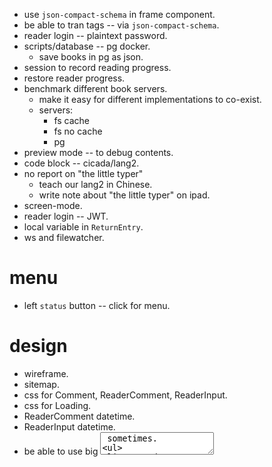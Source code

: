 - use `json-compact-schema` in frame component.
- be able to tran tags -- via `json-compact-schema`.
- reader login -- plaintext password.
- scripts/database -- pg docker.
  - save books in pg as json.
- session to record reading progress.
- restore reader progress.
- benchmark different book servers.
  - make it easy for different implementations to co-exist.
  - servers:
    - fs cache
    - fs no cache
    - pg
- preview mode -- to debug contents.
- code block -- cicada/lang2.
- no report on "the little typer"
  - teach our lang2 in Chinese.
  - write note about "the little typer" on ipad.
- screen-mode.
- reader login -- JWT.
- local variable in `ReturnEntry`.
- ws and filewatcher.
# menu
- left `status` button -- click for menu.
# design
- wireframe.
- sitemap.
- css for Comment, ReaderComment, ReaderInput.
- css for Loading.
- ReaderComment datetime.
- ReaderInput datetime.
- be able to use big <textarea> sometimes.
  - we need a **simple** solution.
- report on im products.
# test
- use cypress to test control flow.
# content
- finish chapter 1
# 教学法调查报告。
- 考虑 little book 与所实现的语言之间的关系，
  little book 好像在于给每部分实现代码写测试用例。
  - 并且用到了某个解释范式。
# dialog & im-app ux
- make the dialog looks like im apps.
# canvas
- 涂抹果酱的地方给一个 canvas 画板。
# dialog gen
- 可以生成解释程序运行的对话（程序，参数 -- 对话）。
# export
- right `export` button.
- export new commented books.
- 提供机制使得 reader 可以在学习过程中主动记笔记，
  我们可以收集这些笔记，用认知心理学的方法，来研究 reader 的认知过程。
- reader 可以选择分享自己的笔记给后来学习的人。
  让后来学习的人在学习的过程中看到自己的笔记。
  - 类似黑暗之魂。
  - 一个运营周期内的同学，也许可以互相分享笔记。
  - 助教可以以笔记的方式留下学习寄语。
